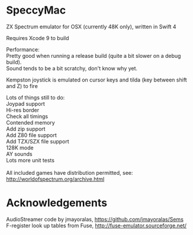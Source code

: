 # SpeccyMac
ZX Spectrum emulator for OSX (currently 48K only), written in Swift 4

Requires Xcode 9 to build

Performance:<br>
Pretty good when running a release build (quite a bit slower on a debug build).<br>
Sound tends to be a bit scratchy, don't know why yet.

Kempston joystick is emulated on cursor keys and tilda (key between shift and Z) to fire

Lots of things still to do:<br>
Joypad support<br>
Hi-res border<br>
Check all timings<br>
Contended memory<br>
Add zip support<br>
Add Z80 file support<br>
Add TZX/SZX file support<br>
128K mode<br>
AY sounds<br>
Lots more unit tests<br>
<br>
All included games have distribution permitted, see: http://worldofspectrum.org/archive.html<br>

# Acknowledgements
AudioStreamer code by jmayoralas, https://github.com/jmayoralas/Sems<br>
F-register look up tables from Fuse, http://fuse-emulator.sourceforge.net/
